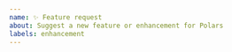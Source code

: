 ```yaml
---
name: ✨ Feature request
about: Suggest a new feature or enhancement for Polars
labels: enhancement
---
```

<!--
Please describe the feature or enhancement and explain why it should be implemented.
Include a code example if applicable.
-->
